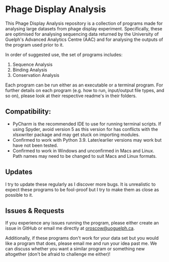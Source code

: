 # Phage Display Analysis

This Phage Display Analysis repository is a collection of programs made for analysing large datasets from phage display experiment. Specifically, these are optimised for analysing sequencing data returned by the University of Guelph's Advanced Analytics Centre (AAC) and for analysing the outputs of the program used prior to it. 

In order of suggested use, the set of programs includes:

1. Sequence Analysis
2. Binding Analysis
3. Conservation Analysis

Each program can be run either as an executable or a terminal program. For further details on each program (e.g. how to run, input/output file types, and so on), please look at their respective readme's in their folders.

## Compatibility:
* PyCharm is the recommended IDE to use for running terminal scripts. If using Spyder, avoid version 5 as this version
for has conflicts with the xlsxwriter package and may get stuck on importing modules.
* Confirmed to work with Python 3.9. Later/earlier versions may work but have not been tested.
* Confirmed to work in Windows and unconfirmed in Macs and Linux. Path names may need to be changed to suit Macs
and Linux formats.

## Updates

I try to update these regularly as I discover more bugs. It is unrealistic to expect these programs to be fool-proof but I try to make them as close as possible to it.

## Issues & Requests

If you experience any issues running the program, please either create an issue in GitHub or email me directly at oroscow@uoguelph.ca.

Additionally, if these programs don't work for your data set but you would like a program that does, please email me and run your idea past me. We can discuss whether you want a similar program or something new altogether (don't be afraid to challenge me either)!

